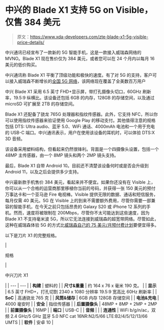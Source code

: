 # 中兴的 Blade X1 支持 5G on Visible，仅售 384 美元

> 原文：<https://www.xda-developers.com/zte-blade-x1-5g-visible-price-details/>

中兴通讯已经宣布了一款新的 5G 智能手机，这是一款接入威瑞森网络的 MVNO。Blade X1 现在售价仅为 384 美元，或者您可以在 24 个月内以每月 16 美元的低价购买。

中兴通讯称 Blade X1 平衡了顶级功能和极快的速度。有了对 5G 的支持，客户可以接入威瑞森不断增长的[全国 5G 网络](https://www.xda-developers.com/verizon-nationwide-5g-expands-24-million-new-customers/)，该网络现在覆盖了全美数百万用户

中兴 Blade X1 采用 6.5 英寸 FHD+显示屏，带打孔摄像头切口，60GHz 刷新率，19.5:9 纵横比。该设备还包括 6GB 的内存，128GB 的存储空间，以及通过 microSD 可扩展至 2TB 的存储空间。

Blade X1 还配备了骁龙 765G 处理器和指纹传感器。此外，它支持 NFC，所以你可以使用指纹传感器来验证使用 Google Play 的移动支付。其他值得注意的规格包括 DTS: Ultra audio、蓝牙 5.0、WiFi 通话、4000mAh 电池和一个用于充电的 USB-C 端口。中兴通讯表示，用户在使用该设备的耳机时，可以体验 DTS:X 3D 音频。

该设备采用塑料结构，但看起来仍然很锋利。背面是一个四摄像头设置，包括一个 48MP 主传感器，由一个 8MP 镜头和两个 2MP 镜头支持。

最后，Blade X1 自带 Android 10。目前还不清楚该设备何时或是否会升级到 Android 11，以及之后会提供多少支持。

中兴最新款手机售价 384 美元，看起来并不便宜。如果你还没有在 Visible 上，你可以从一个合格的运营商那里移植你当前的号码，并获得一张 150 美元的预付万事达卡和一个亚马逊 Fire 电视棒。Visible 提供无限的数据、通话和短信服务，每月仅需 40 美元。5G 在 Visible 上的到来不需要额外费用，尽管你需要一部兼容的智能手机，在今天之前只包括昂贵的 Galaxy S20 或 iPhone 12 系列的手机。然而，速度将被限制在 200Mbps，尽管你不太可能达到这些速度，因为 Blade X1 不支持毫米波 5G，所以它无法连接到威瑞森的超宽带网络。尽管如此，这种在威瑞森体验 5G 的方式比[威瑞森自己的 75 美元/月预付费计划](https://www.anrdoezrs.net/links/100122946/type/dlg/sid/UUxdaUeUpU1092/https://www.verizon.com/about/news/verizon-prepaid-unlimited-plan-5g-ultra-wideband-nationwide)要便宜得多。

以下是刀片 X1 的完整规格。

| 

规格

 | 

中兴刀片 X1

 |
| --- | --- |
| **构建** | 塑料的 |
| **尺寸&重量** | 约 164 x 76 x 毫米 190 克。 |
| **显示** | 6.5 英寸 FHD+，打孔切割 2340 x 1080 分辨率 19.5:9 宽高比 60Hz 刷新率 |
| **SoC** | 高通骁龙 765 克 |
| **风筒&储存** | 6GB 内存 128GB 存储空间 |
| **电池&充电** | 4000 毫安时 |
| **安全** | 指纹传感器 |
| **后置摄像头** | 48MP + 8MP + 2MP + 2MP |
| **前置摄像头** | 16MP |
| **端口** | USB-C |
| **音频** |  |
| **连通性** | WiFi b/g/n/ac，双频 2.4 GHz/5 GHz 蓝牙 5.0 NFC cat 16NR:N2/5/66 LTE:B2/4/5/12/13/66 UMTS |
| **软件** | 安卓 10 |